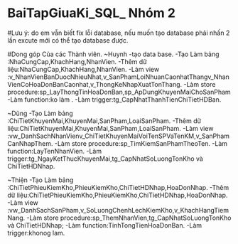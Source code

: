 # BaiTapGiuaKi_SQL_ Nhóm 2
#Lưu ý: do em vẫn biết fix lỗi database, nếu muốn tạo database phải nhấn 2 lần excute mới có thể tạo database được.

#Dong góp Của các Thành viên. 
~Huynh
-tạo data base.
-Tạo Làm bảng :NhaCungCap,KhachHang,NhanVien.
-Thêm dữ liệu:NhaCungCap,KhachHang,NhanVien.
-Làm view :v_NhanVienBanDuocNhieuNhat,v_SanPhamLoiNhuanCaonhatThangv_NhanVienCoHoaDonBanCaonhat,v_ThongKeNhapXuatTonThang.
-Làm store procedure:sp_LayThongTinHoaDonBan,sp_ApDungKhuyenMaiChoSanPham
-Làm function:ko làm .
-Làm trigger:tg_CapNhatThanhTienChiTietHDBan.

~Dũng 
-Tạo Làm bảng :ChiTietKhuyenMai,KhuyenMai,SanPham,LoaiSanPham.
-Thêm dữ liệu:ChiTietKhuyenMai,KhuyenMai,SanPham,LoaiSanPham.
-Làm view :vw_DanhSachNhanVienv_ChiTietKhuyenMaiVoiTenSPVaTenKM,v_SanPhamCanNhapThem.
-Làm store procedure:sp_TimKiemSanPhamTheoTen.
-Làm function:LayTenNhanVien.
-Làm trigger:tg_NgayKetThucKhuyenMai,tg_CapNhatSoLuongTonKho và ChiTietHDNhap.

~Thiện 
-Tạo Làm bảng :ChiTietPhieuKiemKho,PhieuKiemKho,ChiTietHDNhap,HoaDonNhap.
-Thêm dữ liệu:ChiTietPhieuKiemKho,PhieuKiemKho,ChiTietHDNhap,HoaDonNhap.
-Làm view :vw_DanhSachSanPham,v_SoLuongChenhLechKiemKho,v_KhachHangTiemNang.
-Làm store procedure:sp_ThemNhanVien,tg_CapNhatSoLuongTonKho và ChiTietHDNhap;
-Làm function:TinhTongTienHoaDonBan.
-Làm trigger:khonog lam.
